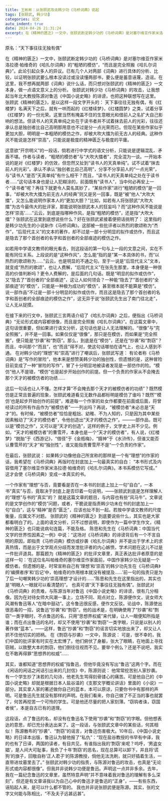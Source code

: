 ```yaml
---
title: 王彬彬：从张颐武攻击韩少功《马桥词典》说起
tags: [张颐武, 韩少功]
categories: 论文
auto_indent: true
date: 2024-04-26 21:31:24
excerpt: 在《精神的匮乏》一文中，张颐武断定韩少功的《马桥词典》是对塞尔维亚作家米洛拉德·帕维奇的《哈扎尔词典》的“粗陋的模仿”，“而且是完全照搬《哈扎尔词典》”。此论引起众多人的异议。已有几个人对两部《词典》进行具体的分析、比较，以证明张颐武要么根本没读过或没读懂两部书，要么便是蓄意诬蔑，造谣。在这里，我不想再就两部《词典》说什么话，而只想对张颐武的《精神的匮乏》一文本身，做一点语文意义上的分析。
---
```

原名：“天下事往往无独有偶”

在《精神的匮乏》一文中，张颐武断定韩少功的《马桥词典》是对塞尔维亚作家米洛拉德·帕维奇的《哈扎尔词典》的“粗陋的模仿”，“而且是完全照搬《哈扎尔词典》”。此论引起众多人的异议。已有几个人对两部《词典》进行具体的分析、比较，以证明张颐武要么根本没读过或没读懂两部书，要么便是蓄意诬蔑，造谣。在这里，我不想再就两部《词典》说什么话，而只想对张颐武的《精神的匮乏》一文本身，做一点语文意义上的分析。
张颐武对韩少功《马桥词典》的攻击，让我想起当年北大教授陈源对鲁迅《中国小说史略》的诽谤，也把这种联想写在这里。
张顾武《精神的匮乏》，是以这样一段文字开头的：
天下事往往无独有偶，有《红楼梦》名满天下之后，就有一哄而起的《红楼续梦》，《红楼圆梦》之类，试着分享《红楼梦》的一份光荣。这里当然有掩盖不住的生意眼光和借前人之名扩大自己影响的想法。但读书人的天真单纯之处在于读书者并不试着抹去前人的光彩，往往还承认总是独创者比自己高明那用意也不过是分一点光荣而已。但现在某些作家似乎更加大胆，明明是一本粗陋的模仿之作，却被大吹大擂为前无古人的经典。这种作风不能说是怎样“崇高”，只能说是极度的精神匮乏与极度的平庸。

这意欲“开宗明义”的一段话，倘若进行中学式的语文分析，只能说是逻辑混乱、矛盾不堪。作者与读者，“粗陋的模仿者”与“大吹大擂者”，完全混为一谈。一开始本说的是对《红楼梦》的仿效，但忽然又扯到“读书人的天真单纯”。试不试着“抹去前人的光彩”。承认不承认“独创者比自己高明”，分享不分享前人的“一点光荣”，与“读书人”是否“天真单纯”有什么相干？而且，“读书人的天真单纯之处在于读书者……”这句话本身也是让人犯糊涂的，前面既有“读书人”，当中何必再安上一个“读书者”呢？再往下就更令人莫名其妙了，“某些作家”进行“粗陋的模仿”是一回事，“却被大吹大擂为前无古人的经典”则又是另一回事，既是“被”他人“大吹大擂”，又怎么能说明作家本人的“更加大胆？”比如，如若有人将张颐武“大吹大擂”为古今最伟大的批评家，那能说明张颐武本人的狂妄吗？而“这种作风不能说是怎样‘崇高’……”云云，到底是指哪种作风，是指“粗陋的模仿”，还是指“大吹大擂”？张颐武在这里到底想说些什么？好在张颐武紧接着便把话挑明了：
这里指的是韩少功先生的小说新作《马桥词典》。这部被一些批评者以热烈的歌颂称为“杰作”，“后现代主义”的文本的著作，却不过是一部十分明显的拟作或仿作，而且这是隐去了那个首创者的名字和首创者的全部痕迹的模仿之作。

如若用中学语文教师的眼光看去，则这段话的第一句与上一段的文意之间，实在不能有同位关系。上段说的是“这种作风”，怎么能“指的是”某一本具体的书，而“以热烈的歌颂称为……”云云，也是明显的不通之句。至于一说是“后现代主义”文本，就变成“热烈的歌颂”，也让人费解，“后现代主义”在张先生那里，本身便是一种很高的价值判断吗？更令人费解的，是后面的几句话。既是“明显的拟作或仿作”，又“隐去了”首创者的“全部痕迹”，这让人如何领会？一种能“隐去了”首创者的“全部痕迹”的“模仿”，只能是一种极为成功的“模仿”，甚至根本就不能算是“模仿”。说一部作品“不过是一部十分明显的拟作或仿作，而且这是隐去了那个首创者的名字和首创者的全部痕迹的模仿之作”，这无异于说“张颐武先生出了南门往北走”，让人无从捉摸。

在接下来的行文中，张颐武三言两语介绍了《哈扎尔词典》之后，便指出《马桥词典》“无论形式或内容都很像，而且是完全照搬《哈扎尔词典》”。在这篇文章中，这句话很重要，但如果进行语文分析，这句话也是让人无法理解的。“很像”与“完全照搬”，并不是一回事。如果仅仅是“很像”，那只是在模仿，而如果是“完全照搬”，便只能是“抄袭”和“剽窃”。那么，到底是在“模仿”，还是在“抄袭”和“剽窃”？而且，中间那个“而且”，也“而且”得不对，使这句话哪怕在语气上，也让人感到不通。
在对韩少功的“理想”和“崇高”进行了嘲讽后，张颐武写道：
有论者称《马桥词典》是“写作的冒险”，他本来是想赞美韩少功的独创性，但遗憾的是，这种冒险目前变成了一种“冒险的写作”，冒了十分明显地被读者发现是一部仿作的险。“模仿”他人不是错，“模仿”也是起步开始创作的前提。但一个负责的作家从不会掩去那个天才的被模仿者的功绩……

这后一句话也让人不懂。怎样才算“不会掩去那个天才的被模仿者的功绩”？既然模仿是正常且普遍的现象，张颐武难道看见无数作品都标明是模仿了谁吗？既然“‘模仿’也是起步开始创作的前提”，难道每一个作家的处女作都要在前面或后面，将曾经读过的所有作品作为“被模仿者”一一列出吗？再说，“被模仿者”未必总是“天才”的。有时候，“被模仿者”恰恰是粗拙、幼稚、不为人知的，只是因为其中某些因素触动了“天才的模仿者”，令他创造出“天才的模仿之作”。———部作品，既可以是“模仿之作”，又可以是“天才的创造”，这样的例子，文学史上并不少见。例如，“天才的被模仿者”的曹雪芹，本身也是一个“天才的模仿者”，有人说，《红楼梦》“脱胎”于《西游记》，“借径”于《金瓶梅》，“摄神”于《水浒传》，但谁又能否认曹雪芹的“天才”和“独创性”，谁又能指责曹雪芹不是“一个负责的作家”。

在最后，张颐武说：
如果韩少功像他自己所宣称的那样是一个有“理想”的作家的话，我希望在《马桥词典》再版时在封底加上一句最真实的自白：
“本书形式及内容借用了塞尔维亚作家米洛拉德·帕维奇的《哈扎尔词典》。本书系模仿它写成。”
这才会使《马桥词典》变成一本真实的书。

一个作家有“理想”与否，竟要看是否在一本书的封底上加上一句“自白”，一本书“真实”与否，竟取决于封底上是否印着一句说明，——张颐武到底是怎样理解人的“理想”与书的“真实”的？
就是这篇文章的题目，与内容也有些“风马牛”。文章说的是文学创作的“模仿”问题，或者，干脆说是指责韩少功未在书的封底加上一句“自白”，这与“精神”是否“匮乏”，应该也扯不到一起。若按中学语文教师的尺度衡量，应属文不对题。
张颐武的《精神的匮乏》到底要说些什么，其实也是大家都看明白了的。上面的语文分析，只不过想说明，即使作为一篇中学生作文，《精神的匮乏》也只能说病句连篇，不能及格。
陈思和先生在《马桥词典：中国当代文学的世界性因素之一例》中说：“这场对《马桥词典》的诽谤背后有一个不言自明的原因，即指责《马桥词典》模仿或抄袭《哈扎尔词典》并不是出于学术上的求真热情，而是出于文学观点分歧而发泄批评者的内心嫉愤，学术问题在这儿不过是一件批评道具。那篇题为《精神的匮乏》的批评文章里，真正表达批评者原意的是这样一句：‘在这位名叫帕维奇的塞尔维亚作家面前，中国作家韩少功无疑是一个模仿者。但遗憾的是，时常宣称自己有‘理想’和‘崇高’的韩少功先生在《马桥词典》的‘编撰者序’和‘后记’中，帕维奇的作用根本就没有被提及……’前一句的指责只是为了后一句嘲笑韩少功的‘崇高理想’才设计的……”陈思和先生在这里指出的，其实也是“明眼人一眼就可以看清楚的”。
也真可谓“天下事往往无独有偶”。张颐武对《马桥词典》的责难，与陈源当年对鲁迅《中国小说史略》的诽谤，很有几分相像。因为在对待女师大风潮一事上，立场不同、观点对立，陈源便作文，说女师大风潮有鲁迅等人“在暗中鼓动”。这令鲁迅很反感，便作文反驳。论战中，陈源使出很恶毒的一招，说鲁迅“抄袭”和“剽窃”。他的战术是，在明确使用了“抄袭”和“剽窃”一类字眼时，不点鲁迅的名，只用“思想界权威”来代替，让人一眼便知所指是谁；而在点出鲁迅的名时，却又不使用“抄袭”和’剽窃”一类字眼，只说是以别人的著作做“蓝本”。——这样，鲁迅“抄袭”和“剽窃”的谣言切实地放出来了，却又让人抓不住他切实的把柄。
在《剽窃与抄袭》一文中，陈源说：
可是，很不幸的，我们中国的批评家有时实在太宏博了。他们俯伏了身躯，张大了眼睛，在地面上寻找窃贼，以致整大本的剽窃，他们倒往往视而不见。要举个例么？还是不说吧，我实在不敢再得罪“思想界的权威”……

其实，谁都知道“思想界的权威”指鲁迅，但他毕竟没有写出“鲁迅”这两个字。而在《闲话的闲话之闲话引出来的几封信》中，陈源则说：
他常常挖苦别人家抄袭。有一个学生抄了沫若的几句诗，他老先生骂得刻骨镂心的痛苦。可是他自己的《中国小说史略》却就是根据日本人盐谷温的《支那文学概论讲话》里面的《小说》一部分。其实拿人家的著述做你自己的蓝本，本可以原谅，只要你书中有那样的声明。可是鲁迅先生就没有那样的声明。在我们看来，你自己做了不正当的事也就罢了，何苦再挖苦一个可怜的学生。可是他还尽量的把人家刻薄。“窃钩者诛，窃国者侯”，本是自古已有的道理。

这段话，点了鲁迅的名，却没有在鲁迅名下使用“抄袭”和“剽窃”的字眼。但他想表达的意思，却已充分表达出来了。这一段话，与张颐武文章中的某些话，何其相似！
陈源散布的“抄袭”、“剽窃”的谣言，对鲁迅伤害极大。10年后，《中国小说史略》的日译本出版，鲁迅认为替他报了“私仇”：“现在盐谷教授的书早有中译，我的也有了日译，两国的读者，有目共见，有谁指出我的‘剽窃’来呢？呜呼，‘男盗女娼’，是人间大可耻事，我负了十年‘剽窃’的恶名，现在总算可以卸下，并且将‘谎狗’的旗子，回敬自称‘正人君子’的陈源教授，倘他无法洗刷，就只好插着生活，一直带进坟墓里去了。”
张颐武对韩少功的指责，与陈源对鲁迅的攻击，也真是“无论形式或内容都很像”。但我并非说韩少功便是鲁迅。声明这一点并非多余。去年，我在一篇纪念鲁迅的文章里，虽然特意声明“并不意味着我对鲁迅的理解有多么深刻”，但还是有文章诬我以为自己心中的鲁迅才是鲁迅的“正身”，——有些东西，诬陷起人来，是可以什么都不管的。
我也并非说张颐武便是陈源。其实，张的文字又何能与陈相比，“不及夫子远甚远甚”。
